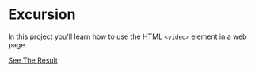 # Excursion



In this project you'll learn how to use the HTML `<video>` element in a web page.




[See The Result](https://denishromenko.gitbooks.io/codeacademy_doc/content/html_css_projects/excursion.html)


